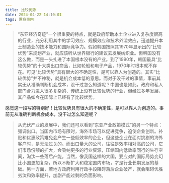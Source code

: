 ```yaml
---
title: 比较优势
date: 2024-04-22 14:10:01
tags: 置身事内
---
```

>“东亚经济奇迹”一个很重要的特点，就是政府帮助本土企业进入复杂度很高的行业，充分利用其中的学习效应、规模效应和技术外溢效应，迅速提升本土制造业的技术能力和国际竞争力。假如韩国按照其1970年显示出的“比较优势”来规划产业，就应该听从世界银行的建议去发展纺织业。但韩国没有这么做，而是一头扎进了本国根本没有的产业。到了1990年，韩国最具“比较优势”的十大类出口商品，比如轮船和电子产品，1970年时根本就不存在。可见“比较优势”具有很大的不确定性，是可以靠人为创造的。其实“比较优势”并不神秘，就是机会成本低的意思。而对于没干过的事情，事前其实无从准确判断机会成本，没干过怎么知道呢？中国也是如此。政府和私人部门合力进入很多复杂的、传统上没有比较优势的行业，但经过多年发展，其产品如今在国际上已经有了比较优势。

感觉这一段写的特别好！比较优势具有很大的不确定性，是可以靠人为创造的。事前无从准确判断机会成本，没干过怎么知道呢？

>从光伏产业的发展中，我们还可以看到“东亚产业政策模式”的另一个特点：强调出口。当国内市场有限时，海外市场可以促进竞争，迫使企业创新。补贴和优惠政策难免会产生一些低效率的企业，但这些企业在面对挑剔的海外客户时，是无法过关的。而出口量大的公司，往往是效率相对高的公司，它们市场份额的扩大，会吸纳更多的行业资源，压缩国内低效率同行的生存空间，淘汰一些落后产能。当然，像我国这样的大国，要应对的国际局势变幻比小国更加复杂，所以不断扩大和稳定国内市场，才是行业长期发展的基础。另一方面，若地方政府利用行政手段阻碍落后企业破产，就会阻碍优胜劣汰和效率提升，加剧产能过剩的负面影响。

